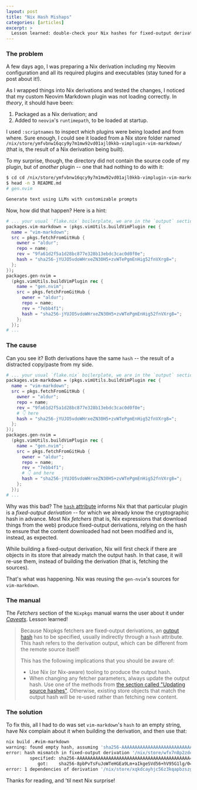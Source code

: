 ```yaml
---
layout: post
title: "Nix Hash Mishaps"
categories: [articles]
excerpt: >
  Lesson learned: double-check your Nix hashes for fixed-output derivations.
---
```


### The problem

A few days ago, I was preparing a Nix derivation including my Neovim
configuration and all its required plugins and executables (stay tuned for a
post about it!).

As I wrapped things into Nix derivations and tested the changes, I noticed that
my custom Neovim Markdown plugin was not loading correctly. In _theory_, it
should have been:

1. Packaged as a Nix derivation; and
1. Added to `neovim`'s `runtimepath`, to be loaded at startup.

I used `:scriptnames` to inspect which plugins were being loaded and from where.
Sure enough, I could see it loaded from a Nix store folder named
`/nix/store/ymfvbnw16qcy9y7m1mw92vd01ajl0kkb-vimplugin-vim-markdown/` (that is,
the result of a Nix derivation being built).

To my surprise, though, the directory did not contain the source code of my
plugin, but of _another_ plugin -- one that had nothing to do with it:

```bash
$ cd cd /nix/store/ymfvbnw16qcy9y7m1mw92vd01ajl0kkb-vimplugin-vim-markdown/
$ head -n 3 README.md
# gen.nvim

Generate text using LLMs with customizable prompts
```

Now, how did that happen? Here is a hint:

```nix
# ... your usual `flake.nix` boilerplate, we are in the `output` section.
packages.vim-markdown = (pkgs.vimUtils.buildVimPlugin rec {
  name = "vim-markdown";
  src = pkgs.fetchFromGitHub {
    owner = "aldur";
    repo = name;
    rev = "9fa61d2f5a1d28bc877e328b13ebdc3cac0d0f0e";
    hash = "sha256-jYUJO5vdoWHrxeZN30H5+zvWTePgmEnHig52fnVXrg8=";
  };
});
packages.gen-nvim =
  (pkgs.vimUtils.buildVimPlugin rec {
    name = "gen.nvim";
    src = pkgs.fetchFromGitHub {
      owner = "aldur";
      repo = name;
      rev = "7ebb4f1";
      hash = "sha256-jYUJO5vdoWHrxeZN30H5+zvWTePgmEnHig52fnVXrg8=";
    };
  });
# ...
```

### The cause

Can you see it? Both derivations have the same `hash` -- the result of a
distracted copy/paste from my side.

```nix
# ... your usual `flake.nix` boilerplate, we are in the `output` section.
packages.vim-markdown = (pkgs.vimUtils.buildVimPlugin rec {
  name = "vim-markdown";
  src = pkgs.fetchFromGitHub {
    owner = "aldur";
    repo = name;
    rev = "9fa61d2f5a1d28bc877e328b13ebdc3cac0d0f0e";
    # 👇 here
    hash = "sha256-jYUJO5vdoWHrxeZN30H5+zvWTePgmEnHig52fnVXrg8=";
  };
});
packages.gen-nvim =
  (pkgs.vimUtils.buildVimPlugin rec {
    name = "gen.nvim";
    src = pkgs.fetchFromGitHub {
      owner = "aldur";
      repo = name;
      rev = "7ebb4f1";
      # 👇 and here
      hash = "sha256-jYUJO5vdoWHrxeZN30H5+zvWTePgmEnHig52fnVXrg8=";
    };
  });
# ...
```

Why was this bad? The [`hash` attribute][hash] informs Nix that that particular
plugin is a _fixed-output derivation_ -- for which we already know the
cryptographic hash in advance. Most Nix _fetchers_ (that is, Nix expressions
that download things from the web) produce fixed-output derivations, relying on
the hash to ensure that the content downloaded had not been modified and is,
instead, as expected.

While building a fixed-output derivation, Nix will first check if there are
objects in its store that already match the output hash. In that case, it will
re-use them, instead of building the derivation (that is, fetching the sources).

That's what was happening. Nix was reusing the `gen-nvim`'s sources for
`vim-markdown`.

### The manual

The _Fetchers_ section of the `Nixpkgs` manual warns the user about it under
_[Caveats][caveats]_. Lesson learned!

> Because Nixpkgs fetchers are fixed-output derivations, an [output hash](https://nixos.org/manual/nix/stable/language/advanced-attributes#adv-attr-outputHash) has to be specified, usually indirectly through a `hash` attribute.
> This hash refers to the derivation output, which can be different from the remote source itself!
>
> This has the following implications that you should be aware of:
>
> - Use Nix (or Nix-aware) tooling to produce the output hash.
> - When changing any fetcher parameters, always update the output hash.
>   Use one of the methods from [the section called "Updating source hashes"](#sec-pkgs-fetchers-updating-source-hashes).
>   Otherwise, existing store objects that match the output hash will be re-used rather than fetching new content.


### The solution

To fix this, all I had to do was set `vim-markdown`'s `hash` to
an empty string, have Nix complain about it when building the derivation, and
then use that:

```bash
nix build .#vim-markdown
warning: found empty hash, assuming 'sha256-AAAAAAAAAAAAAAAAAAAAAAAAAAAAAAAAAAAAAAAAAAA='
error: hash mismatch in fixed-output derivation '/nix/store/wfx7n8p2zdcmlbqn9fd8875p3gm4jajk-source.drv':
         specified: sha256-AAAAAAAAAAAAAAAAAAAAAAAAAAAAAAAAAAAAAAAAAAA=
            got:    sha256-8pbPvTsFuJoWTeHGEa9Lm+aIkgeSVd56+hV95G1lg/0=
error: 1 dependencies of derivation '/nix/store/xqkdcayhjc56z3kqapbzszglk4k7nq3d-vimplugin-vim-markdown.drv' failed to build
```

Thanks for reading, and 'til next Nix surprise!

[caveats]: https://github.com/NixOS/nixpkgs/blob/4a817d2083d6cd7068dc55511fbf90f84653b301/doc/build-helpers/fetchers.chapter.md?plain=1#L31
[hash]: https://nix.dev/manual/nix/2.24/language/advanced-attributes#adv-attr-outputHash
